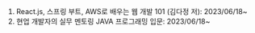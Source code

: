  1. React.js, 스프링 부트, AWS로 배우는 웹 개발 101 (김다정 저): 2023/06/18~
 2. 현업 개발자의 실무 멘토링 JAVA 프로그래밍 입문: 2023/06/18~
